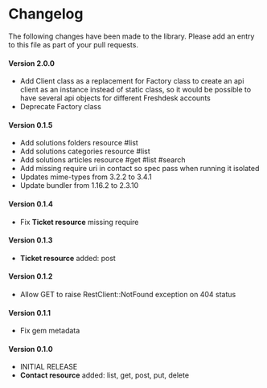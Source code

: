 # Changelog

The following changes have been made to the library. Please add an entry to this file as part of your pull requests.

#### Version 2.0.0
- Add Client class as a replacement for Factory class to create an api client as an instance instead of static class, so it would be possible to have several api objects for different Freshdesk accounts
- Deprecate Factory class

#### Version 0.1.5
- Add solutions folders resource #list
- Add solutions categories resource #list
- Add solutions articles resource #get #list #search
- Add missing require uri in contact so spec pass when running it isolated
- Updates mime-types from 3.2.2 to 3.4.1
- Update bundler from 1.16.2 to 2.3.10

#### Version 0.1.4

- Fix **Ticket resource** missing require

#### Version 0.1.3

- **Ticket resource** added: post

#### Version 0.1.2

- Allow GET to raise RestClient::NotFound exception on 404 status

#### Version 0.1.1

- Fix gem metadata

#### Version 0.1.0

- INITIAL RELEASE
- **Contact resource** added: list, get, post, put, delete
